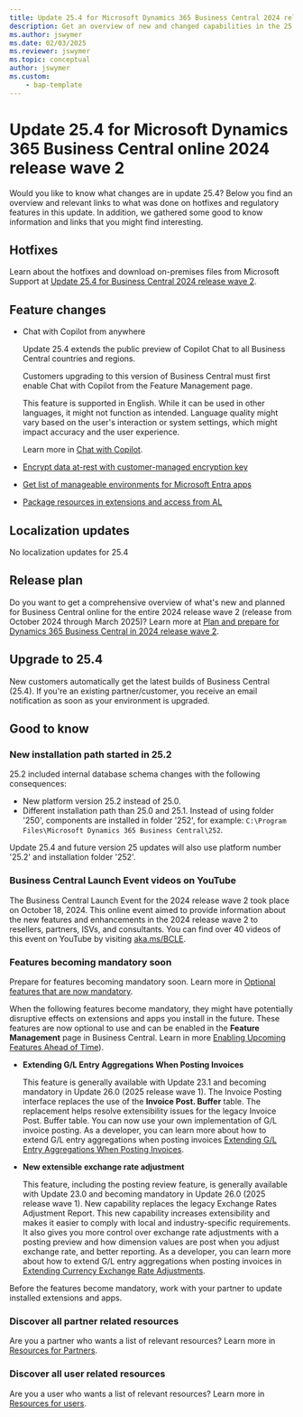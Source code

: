```yaml
---
title: Update 25.4 for Microsoft Dynamics 365 Business Central 2024 release wave 2
description: Get an overview of new and changed capabilities in the 25.4 update of Business Central online, which is part of 2024 release wave 2.
ms.author: jswymer
ms.date: 02/03/2025
ms.reviewer: jswymer
ms.topic: conceptual
author: jswymer
ms.custom: 
    - bap-template
---
```


# Update 25.4 for Microsoft Dynamics 365 Business Central online 2024 release wave 2

Would you like to know what changes are in update 25.4? Below you find an overview and relevant links to what was done on hotfixes and regulatory features in this update. In addition, we gathered some good to know information and links that you might find interesting.

## Hotfixes

Learn about the hotfixes and download on-premises files from Microsoft Support at [Update 25.4 for Business Central 2024 release wave 2](https://support.microsoft.com/help/5050249).

## Feature changes

- Chat with Copilot from anywhere

  Update 25.4 extends the public preview of Copilot Chat to all Business Central countries and regions. 

  Customers upgrading to this version of Business Central must first enable Chat with Copilot from the Feature Management page. 

  This feature is supported in English. While it can be used in other languages, it might not function as intended. Language quality might vary based on the user's interaction or system settings, which might impact accuracy and the user experience.

  Learn more in [Chat with Copilot](/dynamics365/business-central/chat-with-copilot).
- [Encrypt data at-rest with customer-managed encryption key](/dynamics365/release-plan/2024wave2/smb/dynamics365-business-central/encrypt-data-at-rest-customer-managed-encryption-key)
- [Get list of manageable environments for Microsoft Entra apps](/dynamics365/release-plan/2024wave2/smb/dynamics365-business-central/get-list-manageable-environments-entra-apps)
- [Package resources in extensions and access from AL](/dynamics365/release-plan/2024wave2/smb/dynamics365-business-central/package-resources-extensions-access-al)

## Localization updates

No localization updates for 25.4

## Release plan

Do you want to get a comprehensive overview of what's new and planned for Business Central online for the entire 2024 release wave 2 (release from October 2024 through March 2025)? Learn more at [Plan and prepare for Dynamics 365 Business Central in 2024 release wave 2](/dynamics365/release-plan/2024wave2/smb/dynamics365-business-central/)<!--(https://aka.ms/BCReleasePlan)-->.

## Upgrade to 25.4

New customers automatically get the latest builds of Business Central (25.4). If you're an existing partner/customer, you receive an email notification as soon as your environment is upgraded.

## Good to know

### New installation path started in 25.2

25.2 included internal database schema changes with the following consequences:

- New platform version 25.2 instead of 25.0.
- Different installation path than 25.0 and 25.1. Instead of using folder '250', components are installed in folder '252', for example: `C:\Program Files\Microsoft Dynamics 365 Business Central\252`.

Update 25.4 and future version 25 updates will also use platform number '25.2' and installation folder '252'.

### Business Central Launch Event videos on YouTube

The Business Central Launch Event for the 2024 release wave 2 took place on October 18, 2024. This online event aimed to provide information about the new features and enhancements in the 2024 release wave 2 to resellers, partners, ISVs, and consultants. You can find over 40 videos of this event on YouTube by visiting [aka.ms/BCLE](https://aka.ms/BCLE).

### Features becoming mandatory soon

Prepare for features becoming mandatory soon. Learn more in [Optional features that are now mandatory](https://aka.ms/BCFeatureMgmt).

When the following features become mandatory, they might have potentially disruptive effects on extensions and apps you install in the future. These features are now optional to use and can be enabled in the **Feature Management** page in Business Central. Learn in more [Enabling Upcoming Features Ahead of Time](../administration/feature-management.md)).

- **Extending G/L Entry Aggregations When Posting Invoices**

   This feature is generally available with Update 23.1 and becoming mandatory in Update 26.0 (2025 release wave 1). The Invoice Posting interface replaces the use of the **Invoice Post. Buffer** table. The replacement helps resolve extensibility issues for the legacy Invoice Post. Buffer table. You can now use your own implementation of G/L invoice posting. As a developer, you can learn more about how to extend G/L entry aggregations when posting invoices [Extending G/L Entry Aggregations When Posting Invoices](../developer/devenv-invoice-posting-example.md).

- **New extensible exchange rate adjustment**

   This feature, including the posting review feature, is generally available with Update 23.0 and becoming mandatory in Update 26.0 (2025 release wave 1). New capability replaces the legacy Exchange Rates Adjustment Report. This new capability increases extensibility and makes it easier to comply with local and industry-specific requirements. It also gives you more control over exchange rate adjustments with a posting preview and how dimension values are post when you adjust exchange rate, and better reporting. As a developer, you can learn more about how to extend G/L entry aggregations when posting invoices in [Extending Currency Exchange Rate Adjustments](../developer/devenv-extend-exchange-rates.md).

Before the features become mandatory, work with your partner to update installed extensions and apps.

### Discover all partner related resources

Are you a partner who wants a list of relevant resources? Learn more in [Resources for Partners](https://aka.ms/BCAll).

### Discover all user related resources

Are you a user who wants a list of relevant resources? Learn more in [Resources for users](https://aka.ms/BCUsers).  

